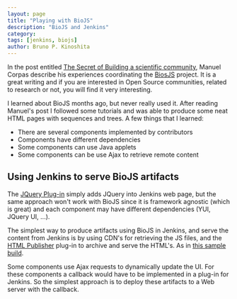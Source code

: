 ```yaml
---
layout: page
title: "Playing with BioJS"
description: "BioJS and Jenkins"
category: 
tags: [jenkins, biojs]
author: Bruno P. Kinoshita
---
```


In the post entitled [The Secret of Building a scientific community](http://manuelcorpas.com/2014/05/25/the-secret-of-building-a-scientific-community/), 
Manuel Corpas describe his experiences coordinating the [BiosJS](http://biojs.net) 
project. It is a great writing and if you are interested in Open Source communities, 
related to research or not, you will find it very interesting.

I learned about BioJS months ago, but never really used it. After reading Manuel's post I 
followed some tutorials and was able to produce some neat HTML pages with sequences and 
trees. A few things that I learned:

- There are several components implemented by contributors
- Components have different dependencies
- Some components can use Java applets
- Some components can be use Ajax to retrieve remote content

## Using Jenkins to serve BioJS artifacts

The [JQuery Plug-in](https://wiki.jenkins.io/display/JENKINS/jQuery+Plugin) simply adds 
JQuery into Jenkins web page, but the same approach won't work with BioJS since it is 
framework agnostic (which is great) and each component may have different dependencies 
(YUI, JQuery UI, ...).

The simplest way to produce artifacts using BioJS in Jenkins, and serve the content 
from Jenkins is by using CDN's for retrieving the JS files, and the 
[HTML Publisher](https://wiki.jenkins.io/display/JENKINS/HTML+Publisher+Plugin) 
plug-in to archive and serve the HTML's. As in [this sample build](http://builds.tupilabs.com/view/BioUno/job/biojs-samples/Sequence_example_1/?).

Some components use Ajax requests to dynamically update the UI. For these components a 
callback would have to be implemented in a plug-in for Jenkins. So the simplest approach 
is to deploy these artifacts to a Web server with the callback.